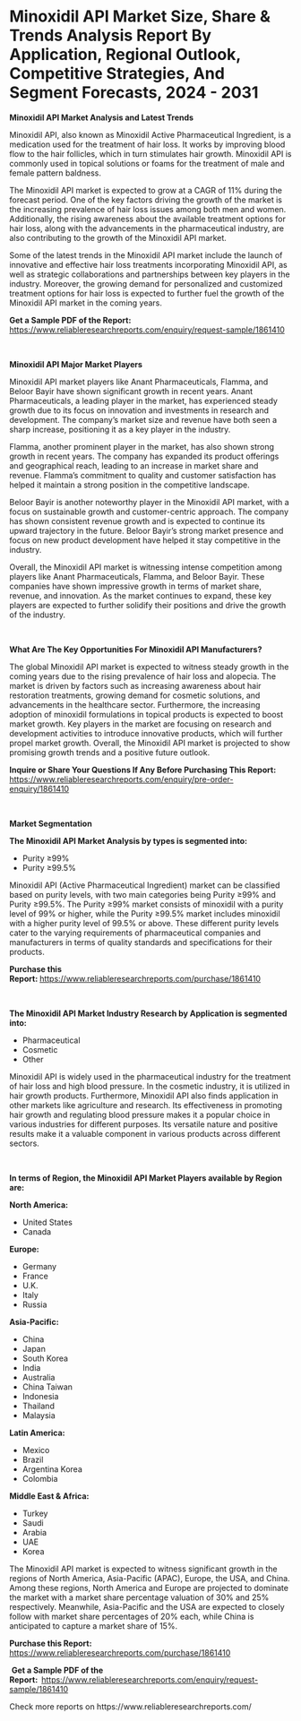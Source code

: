 <p><h1>Minoxidil API Market Size, Share & Trends Analysis Report By Application, Regional Outlook, Competitive Strategies, And Segment Forecasts, 2024 - 2031</h1></p><p><strong>Minoxidil API Market Analysis and Latest Trends</strong></p>
<p><p>Minoxidil API, also known as Minoxidil Active Pharmaceutical Ingredient, is a medication used for the treatment of hair loss. It works by improving blood flow to the hair follicles, which in turn stimulates hair growth. Minoxidil API is commonly used in topical solutions or foams for the treatment of male and female pattern baldness.</p><p>The Minoxidil API market is expected to grow at a CAGR of 11% during the forecast period. One of the key factors driving the growth of the market is the increasing prevalence of hair loss issues among both men and women. Additionally, the rising awareness about the available treatment options for hair loss, along with the advancements in the pharmaceutical industry, are also contributing to the growth of the Minoxidil API market.</p><p>Some of the latest trends in the Minoxidil API market include the launch of innovative and effective hair loss treatments incorporating Minoxidil API, as well as strategic collaborations and partnerships between key players in the industry. Moreover, the growing demand for personalized and customized treatment options for hair loss is expected to further fuel the growth of the Minoxidil API market in the coming years.</p></p>
<p><strong>Get a Sample PDF of the Report:&nbsp;</strong> <a href="https://www.reliableresearchreports.com/enquiry/request-sample/1861410">https://www.reliableresearchreports.com/enquiry/request-sample/1861410</a></p>
<p>&nbsp;</p>
<p><strong>Minoxidil API Major Market Players</strong></p>
<p><p>Minoxidil API market players like Anant Pharmaceuticals, Flamma, and Beloor Bayir have shown significant growth in recent years. Anant Pharmaceuticals, a leading player in the market, has experienced steady growth due to its focus on innovation and investments in research and development. The company’s market size and revenue have both seen a sharp increase, positioning it as a key player in the industry.</p><p>Flamma, another prominent player in the market, has also shown strong growth in recent years. The company has expanded its product offerings and geographical reach, leading to an increase in market share and revenue. Flamma’s commitment to quality and customer satisfaction has helped it maintain a strong position in the competitive landscape.</p><p>Beloor Bayir is another noteworthy player in the Minoxidil API market, with a focus on sustainable growth and customer-centric approach. The company has shown consistent revenue growth and is expected to continue its upward trajectory in the future. Beloor Bayir’s strong market presence and focus on new product development have helped it stay competitive in the industry.</p><p>Overall, the Minoxidil API market is witnessing intense competition among players like Anant Pharmaceuticals, Flamma, and Beloor Bayir. These companies have shown impressive growth in terms of market share, revenue, and innovation. As the market continues to expand, these key players are expected to further solidify their positions and drive the growth of the industry.</p></p>
<p>&nbsp;</p>
<p><strong>What Are The Key Opportunities For Minoxidil API Manufacturers?</strong></p>
<p><p>The global Minoxidil API market is expected to witness steady growth in the coming years due to the rising prevalence of hair loss and alopecia. The market is driven by factors such as increasing awareness about hair restoration treatments, growing demand for cosmetic solutions, and advancements in the healthcare sector. Furthermore, the increasing adoption of minoxidil formulations in topical products is expected to boost market growth. Key players in the market are focusing on research and development activities to introduce innovative products, which will further propel market growth. Overall, the Minoxidil API market is projected to show promising growth trends and a positive future outlook.</p></p>
<p><strong>Inquire or Share Your Questions If Any Before Purchasing This Report:</strong> <a href="https://www.reliableresearchreports.com/enquiry/pre-order-enquiry/1861410">https://www.reliableresearchreports.com/enquiry/pre-order-enquiry/1861410</a></p>
<p>&nbsp;</p>
<p><strong>Market Segmentation</strong></p>
<p><strong>The Minoxidil API Market Analysis by types is segmented into:</strong></p>
<p><ul><li>Purity ≥99%</li><li>Purity ≥99.5%</li></ul></p>
<p><p>Minoxidil API (Active Pharmaceutical Ingredient) market can be classified based on purity levels, with two main categories being Purity ≥99% and Purity ≥99.5%. The Purity ≥99% market consists of minoxidil with a purity level of 99% or higher, while the Purity ≥99.5% market includes minoxidil with a higher purity level of 99.5% or above. These different purity levels cater to the varying requirements of pharmaceutical companies and manufacturers in terms of quality standards and specifications for their products.</p></p>
<p><strong>Purchase this Report:&nbsp;</strong><a href="https://www.reliableresearchreports.com/purchase/1861410">https://www.reliableresearchreports.com/purchase/1861410</a></p>
<p>&nbsp;</p>
<p><strong>The Minoxidil API Market Industry Research by Application is segmented into:</strong></p>
<p><ul><li>Pharmaceutical</li><li>Cosmetic</li><li>Other</li></ul></p>
<p><p>Minoxidil API is widely used in the pharmaceutical industry for the treatment of hair loss and high blood pressure. In the cosmetic industry, it is utilized in hair growth products. Furthermore, Minoxidil API also finds application in other markets like agriculture and research. Its effectiveness in promoting hair growth and regulating blood pressure makes it a popular choice in various industries for different purposes. Its versatile nature and positive results make it a valuable component in various products across different sectors.</p></p>
<p>&nbsp;</p>
<p><strong>In terms of Region, the Minoxidil API Market Players available by Region are:</strong></p>
<p>
    <p> <strong> North America: </strong>
        <ul>
            <li>United States</li>
            <li>Canada</li>
        </ul>
        </p> 
    <p> <strong> Europe: </strong>
        <ul>
            <li>Germany</li>
            <li>France</li>
            <li>U.K.</li>
            <li>Italy</li>
            <li>Russia</li>
        </ul>
        </p> 
    <p> <strong> Asia-Pacific: </strong>
        <ul>
            <li>China</li>
            <li>Japan</li>
            <li>South Korea</li>
            <li>India</li>
            <li>Australia</li>
            <li>China Taiwan</li>
            <li>Indonesia</li>
            <li>Thailand</li>
            <li>Malaysia</li>
        </ul>
        </p> 
    <p> <strong> Latin America: </strong>
        <ul>
            <li>Mexico</li>
            <li>Brazil</li>
            <li>Argentina Korea</li>
            <li>Colombia</li>
        </ul>
        </p> 
    <p> <strong> Middle East & Africa: </strong>
        <ul>
            <li>Turkey</li>
            <li>Saudi</li>
            <li>Arabia</li>
            <li>UAE</li>
            <li>Korea</li>
        </ul>
    </p>
    </p>
<p><p>The Minoxidil API market is expected to witness significant growth in the regions of North America, Asia-Pacific (APAC), Europe, the USA, and China. Among these regions, North America and Europe are projected to dominate the market with a market share percentage valuation of 30% and 25% respectively. Meanwhile, Asia-Pacific and the USA are expected to closely follow with market share percentages of 20% each, while China is anticipated to capture a market share of 15%.</p></p>
<p><strong>Purchase this Report: </strong><a href="https://www.reliableresearchreports.com/purchase/1861410">https://www.reliableresearchreports.com/purchase/1861410</a></p>
<p>&nbsp;<strong>Get a Sample PDF of the Report:&nbsp;&nbsp;</strong><a href="https://www.reliableresearchreports.com/enquiry/request-sample/1861410">https://www.reliableresearchreports.com/enquiry/request-sample/1861410</a></p>
<p><strong></strong></p>
<p>Check more reports on https://www.reliableresearchreports.com/</p>